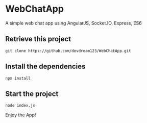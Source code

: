 # WebChatApp
A simple web chat app using AngularJS, Socket.IO, Express, ES6

## Retrieve this project

`git clone https://github.com/devdream123/WebChatApp.git`

## Install the dependencies

`npm install`

## Start the project

`node index.js`


Enjoy the App!
